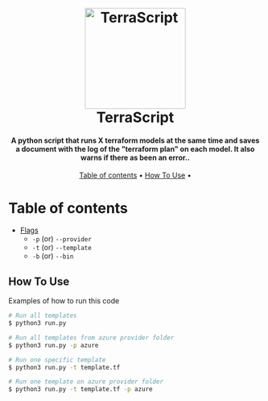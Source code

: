 <h1 align="center">
  <br>
  <a><img src="https://user-images.githubusercontent.com/12243763/33518868-6e2595c4-d76a-11e7-8260-31b4e8110c93.png" alt="TerraScript" width="200"></a>
  <br>
  TerraScript
  <br>
</h1>

<h4 align="center">A python script that runs X terraform models at the same time and saves a document with the log of the "terraform plan" on each model. It also warns if there as been an error.</a>.</h4>


<p align="center">
  <a href="#table-of-contents">Table of contents</a> •
  <a href="#how-to-use">How To Use</a> •
</p>

# Table of contents

- [Flags](#flags)
  - `-p`   (or) `--provider`
  - `-t`   (or) `--template`
  - `-b`   (or) `--bin`

## How To Use
Examples of how to run this code

```bash
# Run all templates
$ python3 run.py

# Run all templates from azure provider folder
$ python3 run.py -p azure

# Run one specific template
$ python3 run.py -t template.tf

# Run one template on azure provider folder
$ python3 run.py -t template.tf -p azure
```
